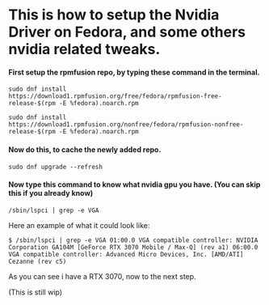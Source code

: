 # This is how to setup the Nvidia Driver on Fedora, and some others nvidia related tweaks.

#### First setup the rpmfusion repo, by typing these command in the terminal.
```
sudo dnf install https://download1.rpmfusion.org/free/fedora/rpmfusion-free-release-$(rpm -E %fedora).noarch.rpm

sudo dnf install https://download1.rpmfusion.org/nonfree/fedora/rpmfusion-nonfree-release-$(rpm -E %fedora).noarch.rpm
```

#### Now do this, to cache the newly added repo.
```
sudo dnf upgrade --refresh
```

#### Now type this command to know what nvidia gpu you have. (You can skip this if you already know)
```
/sbin/lspci | grep -e VGA
```
Here an example of what it could look like:

`$ /sbin/lspci | grep -e VGA
01:00.0 VGA compatible controller: NVIDIA Corporation GA104M [GeForce RTX 3070 Mobile / Max-Q] (rev a1)
06:00.0 VGA compatible controller: Advanced Micro Devices, Inc. [AMD/ATI] Cezanne (rev c5)`

As you can see i have a RTX 3070, now to the next step.

(This is still wip)
